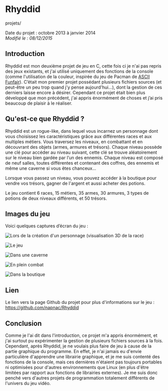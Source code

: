 Rhyddid
=======
projets/

Date du projet : octobre 2013 à janvier 2014  
*Modifié le : 08/12/2015*

## Introduction

Rhyddid est mon deuxième projet de jeu en C, cette fois ci je n'ai pas repris des jeux existants, et j'ai utilisé uniquement des fonctions de la console (comme l'utilisation de la couleur, inspirée du jeu de Pacman de [ASCII Funfair](/projets/ascii_funfair.html)). C’était mon premier projet possédant plusieurs fichiers sources (et peut-être un peu trop quand j'y pense aujourd'hui...), dont la gestion de ces derniers laisse encore à désirer. Cependant ce projet était bien plus développé que mon précédent, j'ai appris énormément de choses et j’ai pris beaucoup de plaisir à le réaliser.

## Qu'est-ce que Rhyddid ?

Rhyddid est un rogue-like, dans lequel vous incarnez un personnage dont vous choisissez les caractéristiques grâce aux différentes races et aux multiples métiers. Vous traversez les niveaux, en combattant et en découvrant des objets (armes, armures et trésors). Chaque niveau possède une clé pour accéder au niveau suivant, cette clé se trouve aléatoirement sur le niveau bien gardée par l’un des ennemis. Chaque niveau est composé de neuf salles, toutes différentes et contenant des coffres, des ennemis et même une caverne si vous êtes chanceux...

Lorsque vous passez un niveau, vous pouvez accéder à la boutique pour vendre vos trésors, gagner de l'argent et aussi acheter des potions.

Le jeu contient 6 races, 15 métiers, 35 armes, 30 armures, 3 types de potions de deux niveaux différents, et 50 trésors.

## Images du jeu

Voici quelques captures d’écran du jeu :

![Lors de la création d'un personnage (visualisation 3D de la race)](//static.napnac.ga/img/projets/rhyddid/nouveau_perso.png)

![Le jeu](//static.napnac.ga/img/projets/rhyddid/jeu.png)

![Dans une caverne](//static.napnac.ga/img/projets/rhyddid/caverne.png)

![En plein combat](//static.napnac.ga/img/projets/rhyddid/combat.png)

![Dans la boutique](//static.napnac.ga/img/projets/rhyddid/boutique.png)

## Lien

Le lien vers la page Github du projet pour plus d'informations sur le jeu : <https://github.com/napnac/Rhyddid>

## Conclusion

Comme je l'ai dit dans l'introduction, ce projet m'a appris énormément, et j'ai surtout pu expérimenter la gestion de plusieurs fichiers sources à la fois. Cependant, après Rhyddid, je ne voulais plus faire de jeu à cause de la partie graphique du programme. En effet, je n'ai jamais eu d'envie particulière d'apprendre une librairie graphique, et je me suis contenté des fonctions de la console, mais ces dernières n'étaient pas toujours portables ni optimisées pour d'autres environnements que Linux (en plus d'être limitées par rapport aux fonctions de librairies externes). Je me suis donc penché vers d'autres projets de programmation totalement différents de l'univers du jeu vidéo.

